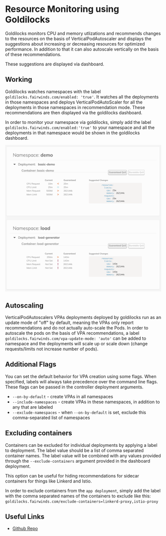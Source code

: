# Resource Monitoring using Goldilocks

Goldilocks monitors CPU and memory utlizations and recommends changes to the resources on the basis of VerticalPodAutoscaler and displays the suggestions about increasing or decreasing resources for optimized performance. In addition to that it can also autoscale vertically on the basis of these recommendations.

These suggestions are displayed via dashboard.

## Working

Goldilocks watches namespaces with the label `goldilocks.fairwinds.com/enabled: 'true'`. It watches all the deployments in those namespaces and deploys VerticalPodAutoScaler for all the deployments in those namespaces in recommendation mode. These recommendations are then displayed via the goldilocks dashboard.

In order to monitor your namespace via goldilocks, simply add the label `goldilocks.fairwinds.com/enabled:'true'` to your namespace and all the deployments in that namespace would be shown in the goldilocks dashboard.


![Goldilocks Dashboard](./images/goldilocks-dashboard.png)


## Autoscaling

VerticalPodAutoscalers VPAs deployments deployed by goldilocks run as an update mode of "off" by default, meaning the VPAs only report recommendations and do not actually auto-scale the Pods. In order to autoscale the pods on the basis of VPA recommendations, a label `goldilocks.fairwinds.com/vpa-update-mode: 'auto'` can be added to namespace and the deployments will scale up or scale down (change requests/limits not increase number of pods).

## Additional Flags

You can set the default behavior for VPA creation using some flags. When specified, labels will always take precedence over the command line flags. These flags can be passed in the controller deployment arguments.

- `--on-by-default` - create VPAs in all namespaces
- `--include-namespaces` - create VPAs in these namespaces, in addition to any that are labeled
- `--exclude-namespaces` - when `--on-by-default` is set, exclude this comma-separated list of namespaces

## Excluding containers

Containers can be excluded for individual deployments by applying a label to deployment. The label value should be a list of comma separated container names. The label value will be combined with any values provided through the `--exclude-containers` argument provided in the dashboard deployment. 

This option can be useful for hiding recommendations for sidecar containers for things like Linkerd and Istio.

In order to exclude containers from the `app deployment`, simply add the label with the comma separated names of the containers to exclude like this: `goldilocks.fairwinds.com/exclude-containers=linkerd-proxy,istio-proxy`

## Useful Links

- [Github Repo](https://github.com/FairwindsOps/goldilocks)